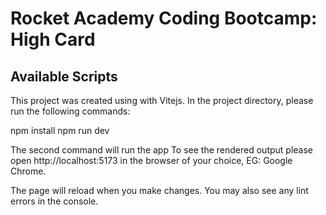 # Rocket Academy Coding Bootcamp: High Card

## Available Scripts

This project was created using with Vitejs. In the project directory, please run the following commands:

npm install
npm run dev

The second command will run the app
To see the rendered output please open http://localhost:5173 in the browser of your choice, EG: Google Chrome.

The page will reload when you make changes.
You may also see any lint errors in the console.

